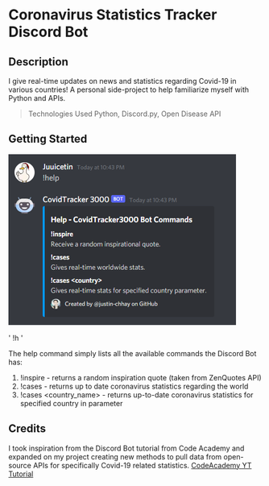 # Coronavirus Statistics Tracker Discord Bot
## Description
I give real-time updates on news and statistics regarding Covid-19 in various countries! A personal side-project to help familiarize myself with Python and APIs.
> Technologies Used
Python, Discord.py, Open Disease API
## Getting Started
![Help Command](images/help_command.png)

' !h '

The help command simply lists all the available commands the Discord Bot has:
1. !inspire - returns a random inspiration quote (taken from ZenQuotes API)
2. !cases - returns up to date coronavirus statistics regarding the world
3. !cases <country_name> - returns up-to-date coronavirus statistics for specified country in parameter

## Credits
I took inspiration from the Discord Bot tutorial from Code Academy and expanded on my project creating new methods to pull data from open-source APIs for specifically Covid-19 related statistics.
[CodeAcademy YT Tutorial](https://www.youtube.com/watch?v=SPTfmiYiuok)
